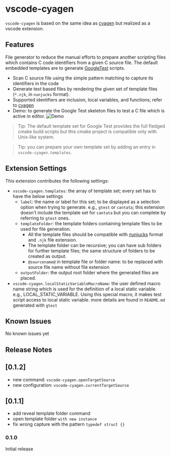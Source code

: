 # vscode-cyagen

`vscode-cyagen` is based on the same idea as [cyagen](https://crates.io/crates/cyagen) but realized as a vscode extension.

## Features

File generator to reduce the manual efforts to prepare another scripting files which contains C code identifiers from a given C source file. The default embedded templates are to generate [GoogleTest](https://google.github.io/googletest/) scripts.

- Scan C source file using the simple pattern matching to capture its identifiers in the code
- Generate text based files by rendering the given set of template files (`*.njk`, in `nunjucks` format).
- Supported identifiers are inclusion, local variables, and functions; refer to [cyagen](https://crates.io/crates/cyagen)
- Demo: to generate the Google Test skeleton files to test a C file which is active in editor.
  ![Demo](https://github.com/robinbreast/vscode-cyagen/blob/main/resources/images/vscode-cyagen-demo.gif?raw=true)

> Tip: The default template set for Google Test provides the full fledged cmake build scripts but this cmake project is compatible only with Unix-like system.

> Tip: you can prepare your own template set by adding an entry in `vscode-cyagen.templates`.

## Extension Settings

This extension contributes the following settings:

- `vscode-cyagen.templates`: the array of template set; every set has to have the below settings
  - `label`: the name or label for this set; to be displayed as a selection option when trying to generate. e.g., `gtest` or `cantata`; this extension doesn't include the template set for `cantata` but you can complete by referring to `gtest` ones.
  - `templateFolder`: the template folders containing template files to be used for file generation.
    - All the template files should be compatible with [nunjucks](https://mozilla.github.io/nunjucks/templating.html) format and `.njk` file extension.
    - The template folder can be recursive; you can have sub folders for further template files; the same structure of folders to be created as output.
    - `@sourcename@` in template file or folder name: to be replaced with source file name without file extension 
  - `outputFolder`: the output root folder where the generated files are placed.
- `vscode-cyagen.localStaticVariableMacroName`: the user defined macro name string which is used for the definition of a local static variable. e.g., LOCAL_STATIC_VARIABLE. Using this special macro, it makes test script access to local static variable. more details are found in `README.md` generated with `gtest`

## Known Issues

No known issues yet

## Release Notes

## [0.1.2]
- new command: `vscode-cyagen.openTargetSource`
- new configuration: `vscode-cyagen.currentTargetSource`
## [0.1.1]
- add reveal template folder command
- open template folder `with new instance`
- fix wrong capture with the pattern `typedef struct {}`
### 0.1.0
Initial release
